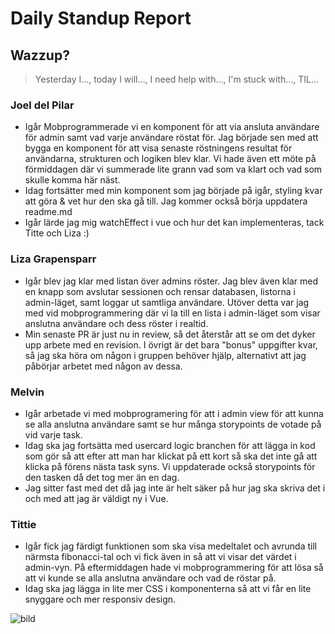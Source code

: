 # Daily Standup Report

## Wazzup?
> Yesterday I…, today I will…, I need help with…, I'm stuck with…, TIL…

### Joel del Pilar  
- Igår Mobprogrammerade vi en komponent för att via ansluta användare för admin samt vad varje användare röstat för. Jag började sen med att bygga en komponent för att visa senaste röstningens resultat för användarna, strukturen och logiken blev klar. Vi hade även ett möte på förmiddagen där vi summerade lite grann vad som va klart och vad som skulle komma här näst.
- Idag fortsätter med min komponent som jag började på igår, styling kvar att göra & vet hur den ska gå till. Jag kommer också börja uppdatera readme.md
- Igår lärde jag mig watchEffect i vue och hur det kan implementeras, tack Titte och Liza :)

### Liza Grapensparr
- Igår blev jag klar med listan över admins röster. Jag blev även klar med en knapp som avslutar sessionen och rensar databasen, listorna i admin-läget, samt loggar ut samtliga användare. Utöver detta var jag med vid mobprogrammering där vi la till en lista i admin-läget som visar anslutna användare och dess röster i realtid.
- Min senaste PR är just nu in review, så det återstår att se om det dyker upp arbete med en revision. I övrigt är det bara "bonus" uppgifter kvar, så jag ska höra om någon i gruppen behöver hjälp, alternativt att jag påbörjar arbetet med någon av dessa.

### Melvin
- Igår arbetade vi med mobprogramering för att i admin view för att kunna se alla anslutna användare samt se hur många storypoints de votade på vid varje task. 
- Idag ska jag fortsätta med usercard logic branchen för att lägga in kod som gör så att efter att man har klickat på ett kort så ska det inte gå att klicka på förens nästa task syns. Vi uppdaterade också storypoints för den tasken då det tog mer än en dag. 
- Jag sitter fast med det då jag inte är helt säker på hur jag ska skriva det i och med att jag är väldigt ny i Vue. 

### Tittie
- Igår fick jag färdigt funktionen som ska visa medeltalet och avrunda till närmsta fibonacci-tal och vi fick även in så att vi visar det värdet i admin-vyn. På eftermiddagen hade vi mobprogrammering för att lösa så att vi kunde se alla anslutna användare och vad de röstar på. 
- Idag ska jag lägga in lite mer CSS i komponenterna så att vi får en lite snyggare och mer responsiv design. 


![bild](https://github.com/Medieinstitutet/fed22d-agila-planning-poker-expedit/assets/103323456/cf95ca87-a433-4de2-befc-0a703811b7a7)

